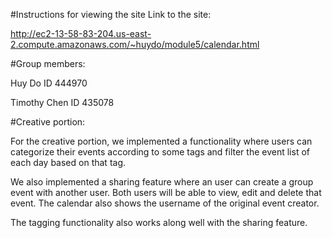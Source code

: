#Instructions for viewing the site
Link to the site:

http://ec2-13-58-83-204.us-east-2.compute.amazonaws.com/~huydo/module5/calendar.html

#Group members: 

Huy Do ID 444970

Timothy Chen ID 435078

#Creative portion:

For the creative portion, we implemented a functionality where users can categorize their events according to some tags and filter the event list of each day based on that tag.

We also implemented a sharing feature where an user can create a group event with another user. Both users will be able to view, edit and delete that event. The calendar also shows the username of the original event creator. 

The tagging functionality also works along well with the sharing feature. 